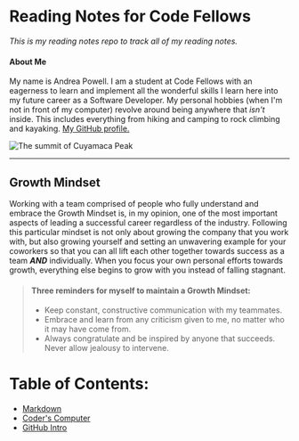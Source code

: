 # Reading Notes for Code Fellows

*This is my reading notes repo to track all of my reading notes.*

#### About Me 

My name is Andrea Powell. I am a student at Code Fellows with an eagerness to learn and implement all the wonderful skills I learn here into my future career as a Software Developer. My personal hobbies (when I'm not in front of my computer) revolve around being anywhere that *isn't* inside. This includes everything from hiking and camping to rock climbing and kayaking. [My GitHub profile.](https://github.com/Andreavpowell)

![The summit of Cuyamaca Peak](https://previews.dropbox.com/p/thumb/ABN9Q4mpj7kcOw10jebB1Im7V4kVOuDJxs8YkzPUt2oW2kpI8SI_3ajR_AaDVPWfz2iC91_BSP4pJ4LsjL8kvICNbYarsuoa_cv4HKQm-mifW5W5fGy-8zRiNB_LgHyNWyoFxmskUT8HNDzK4izhVXB7tsa0b6b1tFkF8I11ladsRshgYodhvYC2M1GxDduOqEz3-qPjELEtCpgDaNMMa26NKRKJXbQLpWy_tCBGcfwgmCgC0DjtmQ2LIhzlwnLvn74grrfqpX7sTU8q9EJODGCoGi40SnoYV1EVHWE7yQWryt3wZXQjkp9KBZIRD848LTVQ5JnClZIuyQ6cCLmFxPQ8q0kYUw73mBKRcfpymiUcYcsDDuhP4gkzeGnBwAHSA_jXpf6sw0F-DV0HxFiesk8UgdvZ_3WQqmrVnoNClnhtTUDpoXcal5DMtF_JApIHNtI_TQ59iwa4Eb5QX4_l_Fl0pNVwx6Cg_UzNuwDdSzIB6RlV6vQCM8qAp73o3Kz6O7fXgjzCM6UrWnBIy2sPFx2upAtmDfagfrCuZ0iLpGvnBwUm-lDh3BCxyKTWSMqkSUbsG_EH4n_nwf4i8I0bOVxyLjk4c5GSbzdH1IKsJd-G-YFgJvvqutuGWjl5BnQbI1z9znrWHR35tzFoDc4n-QxqBREc9Gcwn4McaEpAAJHw0_SFELjtyPuqR-v4Tls2gqv66XxTshcVt2P2tRWQrQT7IFmkHoB9mhZzDDRQpJG-St1vQrZjxB4OR5FIZs0knMZflMEydFQ_tmfZbsLiUQyNgE-Jg2omTeIFQU6ChZSY8UpPIFCT_kMUdyWfjiunXiBteRb4Gxn5BHEj0kT557qKEceyfwoE3ztTAamzeosxGBW3yUIoAZ4vXuoRK2GMT1a5CbU2RCd2cbe2CEeFvM-3Mjd3A8kAEQKCGs4tep0VMVR2O6gnrKZ2s5mh7AvNuy4/p?fv_content=true&size_mode=5)
____________________________________________________________________________________________________________________________________________________________________

## Growth Mindset

Working with a team comprised of people who fully understand and embrace the Growth Mindset is, in my opinion, one of the most important aspects of leading a successful career regardless of the industry. Following this particular mindset is not only about growing the company that you work with, but also growing yourself and setting an unwavering example for your coworkers so that you can all lift each other together towards success as a team ***AND*** individually. When you focus your own personal efforts towards growth, everything else begins to grow with you instead of falling stagnant. 

>#### Three reminders for myself to maintain a Growth Mindset:
>
>- Keep constant, constructive communication with my teammates.
>- Embrace and learn from any criticism given to me, no matter who it may have come from.
>- Always congratulate and be inspired by anyone that succeeds. Never allow jealousy to intervene.

# Table of Contents:
- [Markdown](markdown.md)
- [Coder's Computer](coderscomputer.md)
- [GitHub Intro](gitintro.md)
